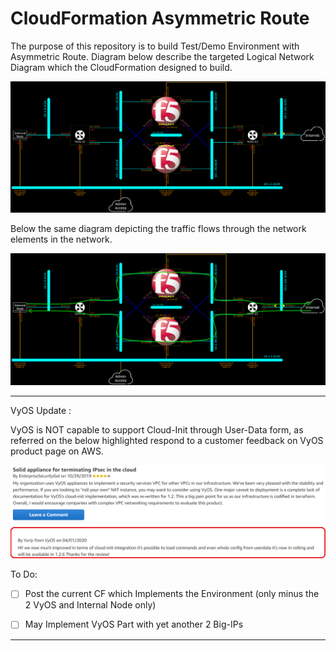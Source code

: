 # CloudFormation Asymmetric Route








The purpose of this repository is to build Test/Demo Environment with Asymmetric Route. Diagram below describe the targeted Logical Network Diagram which the CloudFormation designed to build.

![Logical Network Diagram](Figures/LogicalNetworkDiagram.png)

Below the same diagram depicting the traffic flows through the network elements in the network.

![Logical Network Diagram with Service Flows](Figures/LogicalNetworkDiagramWithServiceFlows.png)



***



VyOS Update :

VyOS is NOT capable to support Cloud-Init through User-Data form, as referred on the below highlighted respond to a customer feedback on VyOS product page on AWS.

![VyOS Respond](Figures/VyOSCFCloudInitUserDataSupport20200702Marked.png)



To Do:

- [ ] Post the current CF which Implements the Environment (only minus the 2 VyOS and Internal Node only)
- [ ] May Implement VyOS Part with yet another 2 Big-IPs



***


